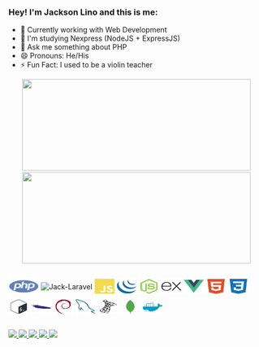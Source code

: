 ### Hey! I'm Jackson Lino and this is me:

- 🔭 Currently working with Web Development
- 🌱 I'm studying Nexpress (NodeJS + ExpressJS)
- 💬 Ask me something about PHP
- 😄 Pronouns: He/His
- ⚡ Fun Fact: I used to be a violin teacher
<!--
    - 👯 I’m looking to collaborate on ...
    - 🤔 I’m looking for help with ...
    - 📫 How to reach me: ...
-->

<!-- Github Stats-->
<div align="center">
    <a href="https://github.com/linojackson">
        <img height="180em" width="450em" src="https://github-readme-stats.vercel.app/api?username=linojackson&show_icons=true&theme=monokai&include_all_commits=true&count_private=true"/>
        <img height="180em" width="450em" src="https://github-readme-stats.vercel.app/api/top-langs/?username=linojackson&layout=compact&langs_count=7&theme=monokai"/>
    </a>
</div>
  
<!-- Languages Icons -->
<div style="display: inline_block"><br>
    <img align="center" alt="Jack-Php" height="50" width="60" src="https://raw.githubusercontent.com/devicons/devicon/master/icons/php/php-plain.svg">
    <img align="center" alt="Jack-Laravel" height="30" width="40" src="https://cdn.jsdelivr.net/gh/devicons/devicon/icons/laravel/laravel-plain.svg">
    <img align="center" alt="Jack-Js" height="30" width="40" src="https://raw.githubusercontent.com/devicons/devicon/master/icons/javascript/javascript-plain.svg">
    <img align="center" alt="Jack-JQuery" height="30" width="40" src="https://raw.githubusercontent.com/devicons/devicon/master/icons/jquery/jquery-plain.svg">
    <img align="center" alt="Jack-NodeJS" height="30" width="40" src="https://raw.githubusercontent.com/devicons/devicon/master/icons/nodejs/nodejs-plain.svg">
    <img align="center" alt="Jack-Express" height="30" width="40" src="https://raw.githubusercontent.com/devicons/devicon/master/icons/express/express-original.svg">
    <img align="center" alt="Jack-VueJS" height="30" width="40" src="https://raw.githubusercontent.com/devicons/devicon/master/icons/vuejs/vuejs-original.svg">
    <img align="center" alt="Jack-HTML" height="30" width="40" src="https://raw.githubusercontent.com/devicons/devicon/master/icons/html5/html5-plain.svg">
    <img align="center" alt="Jack-CSS" height="30" width="40" src="https://raw.githubusercontent.com/devicons/devicon/master/icons/css3/css3-plain.svg">
    <img align="center" alt="Jack-Bash" height="30" width="40" src="https://raw.githubusercontent.com/devicons/devicon/master/icons/bash/bash-plain.svg">
    <img align="center" alt="Jack-Apache" height="30" width="40" src="https://raw.githubusercontent.com/devicons/devicon/master/icons/apache/apache-plain.svg">
    <img align="center" alt="Jack-Debian" height="30" width="40" src="https://raw.githubusercontent.com/devicons/devicon/master/icons/debian/debian-plain.svg">
    <img align="center" alt="Jack-MySQL" height="30" width="40" src="https://raw.githubusercontent.com/devicons/devicon/master/icons/mysql/mysql-plain.svg">
    <img align="center" alt="Jack-MicrosoftSqlServer" height="30" width="40" src="https://raw.githubusercontent.com/devicons/devicon/master/icons/microsoftsqlserver/microsoftsqlserver-plain.svg">
    <img align="center" alt="Jack-MongoDB" height="30" width="40" src="https://raw.githubusercontent.com/devicons/devicon/master/icons/mongodb/mongodb-plain.svg">
    <img align="center" alt="Jack-Docker" height="30" width="40" src="https://raw.githubusercontent.com/devicons/devicon/master/icons/docker/docker-plain.svg">
    <!--img align="right" alt="Jack-pic" height="150" style="border-radius:50px;" src="foo"-->
</div>
  
  ##
<!-- Social Media -->
 
<div> 
    <a href="https://www.linkedin.com/in/jackson-lino" target="_blank">
        <img src="https://img.shields.io/badge/-LinkedIn-%230077B5?style=for-the-badge&logo=linkedin&logoColor=white" target="_blank">
    </a> 
    <a href="mailto:jackson.lino@hotmail.com">
        <img src="https://img.shields.io/badge/-Microsoft_Outlook-0078D4?style=for-the-badge&logo=microsoft-outlook&logoColor=white" target="_blank">
    </a>
    <a href="https://pt.stackoverflow.com/users/213136/linojackson" target="_blank">
        <img src="https://img.shields.io/badge/-Stack_Overflow-FE7A16?style=for-the-badge&logo=stack-overflow&logoColor=white" target="_blank">
    </a> 
    <a href="https://twitter.com/dev_linojackson" target="_blank">
        <img src="https://img.shields.io/badge/-Twitter-1DA1F2?style=for-the-badge&logo=twitter&logoColor=white" target="_blank">
    </a> 
<!--     <a href="https://medium.com/@jackson.lino" target="_blank">
        <img src="https://img.shields.io/badge/-Medium-12100E?style=for-the-badge&logo=medium&logoColor=white" target="_blank">
    </a>  -->
    <a href="https://instagram.com/jackson.lino" target="_blank">
        <img src="https://img.shields.io/badge/-Instagram-%23E4405F?style=for-the-badge&logo=instagram&logoColor=white" target="_blank">
    </a>

</div>
